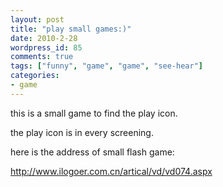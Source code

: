 ```yaml
---
layout: post
title: "play small games:)"
date: 2010-2-28
wordpress_id: 85
comments: true
tags: ["funny", "game", "game", "see-hear"]
categories:
- game
---
```

<meta name="_edit_last" content="1" />
<meta name="views" content="954" />
this is a small game to find the play icon.

the play icon is in every screening.

here is the address of small flash game:

<a title="player game" href="http://www.ilogoer.com.cn/artical/vd/vd074.aspx" target="_blank">http://www.ilogoer.com.cn/artical/vd/vd074.aspx</a>
